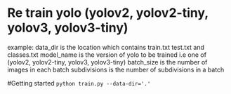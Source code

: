 # Re train yolo (yolov2, yolov2-tiny, yolov3, yolov3-tiny)
example:
data_dir is the location which contains train.txt test.txt and classes.txt
model_name is the version of yolo to be trained i.e one of (yolov2, yolov2-tiny, yolov3, yolov3-tiny)
batch_size is the number of images in each batch
subdivisions is the number of subdivisions in a batch

#Getting started
`python train.py --data-dir='.'`